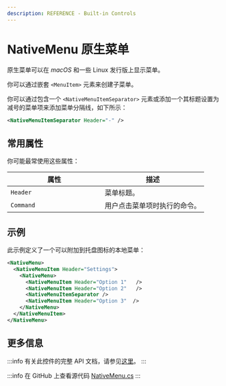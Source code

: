 ```yaml
---
description: REFERENCE - Built-in Controls
---
```


# NativeMenu 原生菜单

原生菜单可以在 _macOS_ 和一些 Linux 发行版上显示菜单。

你可以通过嵌套 `<MenuItem>` 元素来创建子菜单。

你可以通过包含一个 `<NativeMenuItemSeparator>` 元素或添加一个其标题设置为减号的菜单项来添加菜单分隔线，如下所示：

```xml
<NativeMenuItemSeparator Header="-" />
```

## 常用属性

你可能最常使用这些属性：

<table><thead><tr><th width="204">属性</th><th>描述</th></tr></thead><tbody><tr><td><code>Header</code></td><td>菜单标题。</td></tr><tr><td><code>Command</code></td><td>用户点击菜单项时执行的命令。</td></tr></tbody></table>

## 示例

此示例定义了一个可以附加到托盘图标的本地菜单：

```xml
<NativeMenu>
  <NativeMenuItem Header="Settings">
    <NativeMenu>
      <NativeMenuItem Header="Option 1"   />
      <NativeMenuItem Header="Option 2"   />
      <NativeMenuItemSeparator />
      <NativeMenuItem Header="Option 3"  />
    </NativeMenu>
  </NativeMenuItem>
</NativeMenu>
```

## 更多信息

:::info
有关此控件的完整 API 文档，请参见[这里](http://reference.avaloniaui.net/api/Avalonia.Controls/NativeMenu/)。
:::

:::info
在 GitHub 上查看源代码 [NativeMenu.cs](https://github.com/AvaloniaUI/Avalonia/blob/master/src/Avalonia.Controls/NativeMenu.cs)
:::
